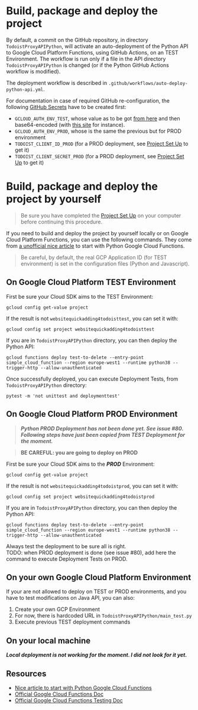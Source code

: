 # Build, package and deploy the project

By default, a commit on the GitHub repository, in directory `TodoistProxyAPIPython`, will activate an auto-deployment of the Python API to Google Cloud Platform Functions, using GitHub Actions, on an TEST Environment. The workflow is run only if a file in the API directory `TodoistProxyAPIPython` is changed (or if the Python GitHub Actions workflow is modified).    

The deployment workflow is described in `.github/workflows/auto-deploy-python-api.yml`.

For documentation in case of required GitHub re-configuration, the following [GitHub Secrets](https://github.com/thuguerre/WebSiteQuickAddingForTodoist/settings/secrets) have to be created first:  
- `GCLOUD_AUTH_ENV_TEST`, whose value as to be got [from here](https://console.cloud.google.com/iam-admin/serviceaccounts) and then base64-encoded (with [this site](https://www.base64encode.org/) for instance).  
- `GCLOUD_AUTH_ENV_PROD`, whose is the same the previous but for PROD environment     
- `TODOIST_CLIENT_ID_PROD` (for a PROD deployment, see [Project Set Up](PROJECT_LOCAL_SETUP.md) to get it)    
- `TODOIST_CLIENT_SECRET_PROD` (for a PROD deployment, see [Project Set Up](PROJECT_LOCAL_SETUP.md) to get it)

# Build, package and deploy the project by yourself

> Be sure you have completed the [Project Set Up](PROJECT_LOCAL_SETUP.md) on your computer before continuing this procedure.  

If you need to build and deploy the project by yourself locally or on Google Cloud Platform Functions, you can use the following commands. They come from [a unofficial nice article](https://medium.com/google-cloud/deploying-a-python-serverless-function-in-minutes-with-gcp-19dd07e19824) to start with Python Google Cloud Functions.  

> Be careful, by default, the real GCP Application ID (for TEST environment) is set in the configuration files (Python and Javascript).

## On Google Cloud Platform TEST Environment

First be sure your Cloud SDK aims to the TEST Environment:  
    
    gcloud config get-value project

If the result is not `websitequickadding4todoisttest`, you can set it with:
    
    gcloud config set project websitequickadding4todoisttest

If you are in `TodoistProxyAPIPython` directory, you can then deploy the Python API:  
 
    gcloud functions deploy test-to-delete --entry-point simple_cloud_function --region europe-west1 --runtime python38 --trigger-http --allow-unauthenticated

Once successfully deployed, you can execute Deployment Tests, from `TodoistProxyAPIPython` directory:

    pytest -m 'not unittest and deploymenttest'

## On Google Cloud Platform PROD Environment

> ***Python PROD Deployment has not been done yet. See issue #80. Following steps have just been copied from TEST Deployment for the moment.***  

> **BE CAREFUL: you are going to deploy on PROD**  

First be sure your Cloud SDK aims to the ***PROD*** Environment:  

    gcloud config get-value project

If the result is not `websitequickadding4todoistprod`, you can set it with:

    gcloud config set project websitequickadding4todoistprod

If you are in `TodoistProxyAPIPython` directory, you can then deploy the Python API:  
 
    gcloud functions deploy test-to-delete --entry-point simple_cloud_function --region europe-west1 --runtime python38 --trigger-http --allow-unauthenticated

Always test the deployment to be sure all is right.  
TODO: when PROD deployment is done (see issue #80), add here the command to execute Deployment Tests on PROD.

## On your own Google Cloud Platform Environment

If your are not allowed to deploy on TEST or PROD environments, and you have to test modifications on Java API, you can also:
1. Create your own GCP Environment
2. For now, there is hardcoded URL in `TodoistProxyAPIPython/main_test.py`
3. Execute previous TEST deployment commands  

## On your local machine

***Local deployment is not working for the moment. I did not look for it yet.***

## Resources

- [Nice article to start with Python Google Cloud Functions](https://medium.com/google-cloud/deploying-a-python-serverless-function-in-minutes-with-gcp-19dd07e19824)  
- [Official Google Cloud Functions Doc](https://cloud.google.com/functions/docs/writing/http?hl=fr#writing_http_helloworld-python)
- [Official Google Cloud Functions Testing Doc](https://cloud.google.com/functions/docs/testing/test-http?hl=fr)